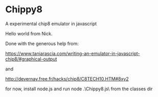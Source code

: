 # Chippy8
A experimental chip8 emulator in javascript

Hello world from Nick.

Done with the generous help from:

https://www.taniarascia.com/writing-an-emulator-in-javascript-chip8/#graphical-output

and 

http://devernay.free.fr/hacks/chip8/C8TECH10.HTM#8xy2

for now, install node.js and run node .\Chippy8.js\ from the classes dir
